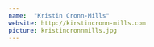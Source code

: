 ```yaml
---
name:  "Kristin Cronn-Mills"
website: http://kirstincronn-mills.com
picture: kristincronnmills.jpg
---
```

